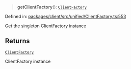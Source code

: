 > **getClientFactory**(): [`ClientFactory`](../classes/ClientFactory.md)

Defined in: [packages/client/src/unified/ClientFactory.ts:553](https://github.com/signalwire/signalwire-js/blob/52fa77b6c8db68f4c99b30b3776f45a4309e15bf/packages/client/src/unified/ClientFactory.ts#L553)

Get the singleton ClientFactory instance

## Returns

[`ClientFactory`](../classes/ClientFactory.md)

ClientFactory instance
